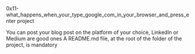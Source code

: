 0x11-what_happens_when_your_type_google_com_in_your_browser_and_press_enter project

You can post your blog post on the platform of your choice, LinkedIn or Medium are good ones
A README.md file, at the root of the folder of the project, is mandatory
